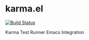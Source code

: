 # karma.el

[![Build Status](https://travis-ci.org/tonini/karma.el.png)](https://travis-ci.org/tonini/karma.el)

Karma Test Runner Emacs Integration

